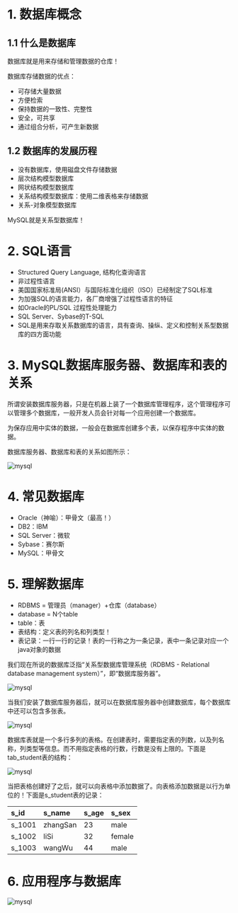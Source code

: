 # 1. 数据库概念
## 1.1 什么是数据库
数据库就是用来存储和管理数据的仓库！

数据库存储数据的优点：

- 可存储大量数据
- 方便检索
- 保持数据的一致性、完整性
- 安全，可共享
- 通过组合分析，可产生新数据

## 1.2 数据库的发展历程
- 没有数据库，使用磁盘文件存储数据
- 层次结构模型数据库
- 网状结构模型数据库
- 关系结构模型数据库：使用二维表格来存储数据
- 关系-对象模型数据库

MySQL就是关系型数据库！

# 2. SQL语言

- Structured Query Language, 结构化查询语言
- 非过程性语言
- 美国国家标准局(ANSI）与国际标准化组织（ISO）已经制定了SQL标准
- 为加强SQL的语言能力，各厂商增强了过程性语言的特征
- 如Oracle的PL/SQL 过程性处理能力
- SQL Server、Sybase的T-SQL
- SQL是用来存取关系数据库的语言，具有查询、操纵、定义和控制关系型数据库的四方面功能

# 3. MySQL数据库服务器、数据库和表的关系
所谓安装数据库服务器，只是在机器上装了一个数据库管理程序，这个管理程序可以管理多个数据库，一般开发人员会针对每一个应用创建一个数据库。

为保存应用中实体的数据，一般会在数据库创建多个表，以保存程序中实体的数据。

数据库服务器、数据库和表的关系如图所示：

![mysql](http://img.blog.csdn.net/20161030225213981)
# 4. 常见数据库

- Oracle（神喻）：甲骨文（最高！）
- DB2：IBM
- SQL Server：微软
- Sybase：赛尔斯
- MySQL：甲骨文

# 5. 理解数据库
- RDBMS = 管理员（manager）+仓库（database）
- database = N个table
- table：表
- 表结构：定义表的列名和列类型！
- 表记录：一行一行的记录！表的一行称之为一条记录，表中一条记录对应一个java对象的数据

我们现在所说的数据库泛指“关系型数据库管理系统（RDBMS - Relational database management system）”，即“数据库服务器”。

![mysql](http://img.blog.csdn.net/20161027143912383)

当我们安装了数据库服务器后，就可以在数据库服务器中创建数据库，每个数据库中还可以包含多张表。

![mysql](http://img.blog.csdn.net/20161027143951196)

数据库表就是一个多行多列的表格。在创建表时，需要指定表的列数，以及列名称，列类型等信息。而不用指定表格的行数，行数是没有上限的。下面是tab_student表的结构：

![mysql](http://img.blog.csdn.net/20161027144022774)

当把表格创建好了之后，就可以向表格中添加数据了。向表格添加数据是以行为单位的！下面是s_student表的记录：

| s_id   | s_name   | s_age | s_sex  |
| :----- | :------- | :---- | :----- |
| s_1001 | zhangSan | 23    | male   |
| s_1002 | liSi     | 32    | female |
| s_1003 | wangWu   | 44    | male   |

# 6. 应用程序与数据库
![mysql](http://img.blog.csdn.net/20161027145305435)

